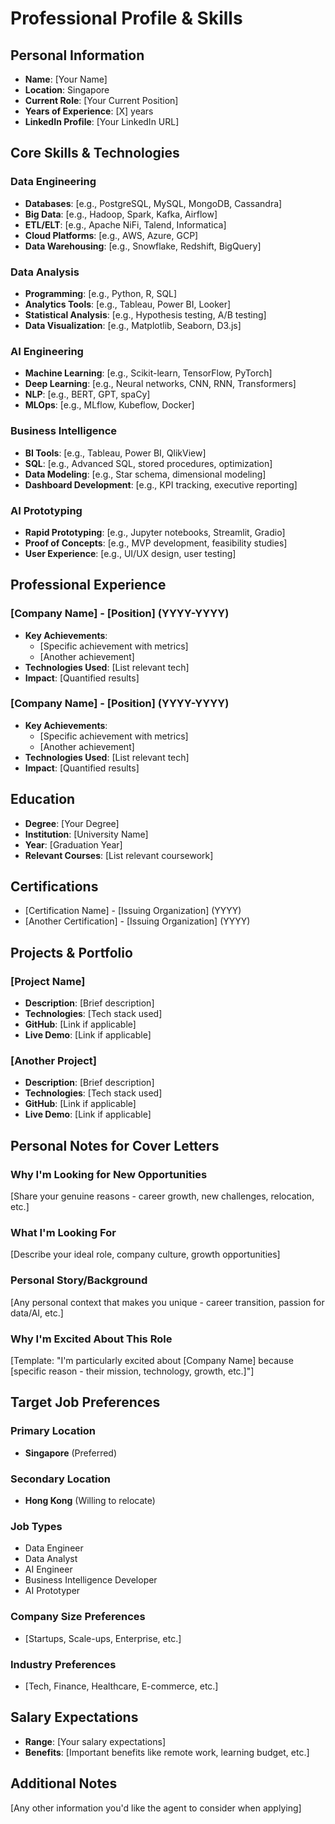 # Professional Profile & Skills

## Personal Information
- **Name**: [Your Name]
- **Location**: Singapore
- **Current Role**: [Your Current Position]
- **Years of Experience**: [X] years
- **LinkedIn Profile**: [Your LinkedIn URL]

## Core Skills & Technologies

### Data Engineering
- **Databases**: [e.g., PostgreSQL, MySQL, MongoDB, Cassandra]
- **Big Data**: [e.g., Hadoop, Spark, Kafka, Airflow]
- **ETL/ELT**: [e.g., Apache NiFi, Talend, Informatica]
- **Cloud Platforms**: [e.g., AWS, Azure, GCP]
- **Data Warehousing**: [e.g., Snowflake, Redshift, BigQuery]

### Data Analysis
- **Programming**: [e.g., Python, R, SQL]
- **Analytics Tools**: [e.g., Tableau, Power BI, Looker]
- **Statistical Analysis**: [e.g., Hypothesis testing, A/B testing]
- **Data Visualization**: [e.g., Matplotlib, Seaborn, D3.js]

### AI Engineering
- **Machine Learning**: [e.g., Scikit-learn, TensorFlow, PyTorch]
- **Deep Learning**: [e.g., Neural networks, CNN, RNN, Transformers]
- **NLP**: [e.g., BERT, GPT, spaCy]
- **MLOps**: [e.g., MLflow, Kubeflow, Docker]

### Business Intelligence
- **BI Tools**: [e.g., Tableau, Power BI, QlikView]
- **SQL**: [e.g., Advanced SQL, stored procedures, optimization]
- **Data Modeling**: [e.g., Star schema, dimensional modeling]
- **Dashboard Development**: [e.g., KPI tracking, executive reporting]

### AI Prototyping
- **Rapid Prototyping**: [e.g., Jupyter notebooks, Streamlit, Gradio]
- **Proof of Concepts**: [e.g., MVP development, feasibility studies]
- **User Experience**: [e.g., UI/UX design, user testing]

## Professional Experience

### [Company Name] - [Position] (YYYY-YYYY)
- **Key Achievements**:
  - [Specific achievement with metrics]
  - [Another achievement]
- **Technologies Used**: [List relevant tech]
- **Impact**: [Quantified results]

### [Company Name] - [Position] (YYYY-YYYY)
- **Key Achievements**:
  - [Specific achievement with metrics]
  - [Another achievement]
- **Technologies Used**: [List relevant tech]
- **Impact**: [Quantified results]

## Education
- **Degree**: [Your Degree]
- **Institution**: [University Name]
- **Year**: [Graduation Year]
- **Relevant Courses**: [List relevant coursework]

## Certifications
- [Certification Name] - [Issuing Organization] (YYYY)
- [Another Certification] - [Issuing Organization] (YYYY)

## Projects & Portfolio

### [Project Name]
- **Description**: [Brief description]
- **Technologies**: [Tech stack used]
- **GitHub**: [Link if applicable]
- **Live Demo**: [Link if applicable]

### [Another Project]
- **Description**: [Brief description]
- **Technologies**: [Tech stack used]
- **GitHub**: [Link if applicable]
- **Live Demo**: [Link if applicable]

## Personal Notes for Cover Letters

### Why I'm Looking for New Opportunities
[Share your genuine reasons - career growth, new challenges, relocation, etc.]

### What I'm Looking For
[Describe your ideal role, company culture, growth opportunities]

### Personal Story/Background
[Any personal context that makes you unique - career transition, passion for data/AI, etc.]

### Why I'm Excited About This Role
[Template: "I'm particularly excited about [Company Name] because [specific reason - their mission, technology, growth, etc.]"]

## Target Job Preferences

### Primary Location
- **Singapore** (Preferred)

### Secondary Location
- **Hong Kong** (Willing to relocate)

### Job Types
- Data Engineer
- Data Analyst
- AI Engineer
- Business Intelligence Developer
- AI Prototyper

### Company Size Preferences
- [Startups, Scale-ups, Enterprise, etc.]

### Industry Preferences
- [Tech, Finance, Healthcare, E-commerce, etc.]

## Salary Expectations
- **Range**: [Your salary expectations]
- **Benefits**: [Important benefits like remote work, learning budget, etc.]

## Additional Notes
[Any other information you'd like the agent to consider when applying]